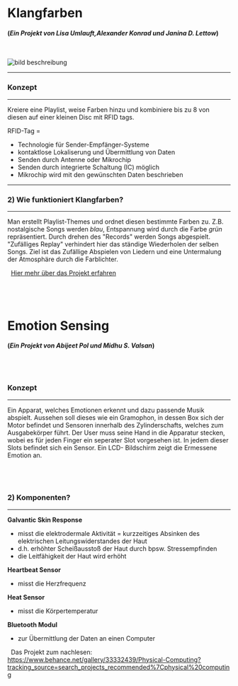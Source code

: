# Klangfarben
#### (*Ein Projekt von Lisa Umlauft,Alexander Konrad und Janina D. Lettow*)
 &nbsp;

![bild beschreibung](https://mir-s3-cdn-cf.behance.net/project_modules/disp/34d89f17327583.562b89b1ad3de.jpg)

---
### **Konzept**
---
Kreiere eine Playlist, weise Farben hinzu und kombiniere bis zu 8 von diesen auf einer kleinen Disc mit RFID tags.

RFID-Tag =

- Technologie für Sender-Empfänger-Systeme
- kontaktlose Lokaliserung und Übermittlung von Daten
- Senden durch Antenne oder Mikrochip
- Senden durch integrierte Schaltung (IC) möglich
- Mikrochip wird mit den gewünschten Daten beschrieben
 &nbsp;
---
### **2) Wie funktioniert Klangfarben?**
---

Man erstellt Playlist-Themes und ordnet diesen bestimmte Farben zu. Z.B. nostalgische Songs werden *blau*, Entspannung wird durch die Farbe *grün* repräsentiert.
Durch drehen des "Records" werden Songs abgespielt. "Zufälliges Replay" verhindert hier das ständige Wiederholen der selben Songs.
Ziel ist das Zufällige Abspielen von Liedern und eine Untermalung der Atmosphäre durch die Farblichter.

 &nbsp;
[Hier mehr über das Projekt erfahren](https://www.behance.net/gallery/17327583/Klangfarben?tracking_source=search_projects_recommended%7Cphysical%20computing)

 &nbsp;
---
# Emotion Sensing
#### (*Ein Projekt von Abijeet Pol und Midhu S. Valsan*)
 &nbsp;
---
### **Konzept**
---
Ein Apparat, welches Emotionen erkennt und dazu passende Musik abspielt. Aussehen soll dieses wie ein Gramophon, in dessen Box sich der Motor befindet und Sensoren innerhalb des Zylinderschafts, welches zum Ausgabekörper führt.
Der User muss seine Hand in die Apparatur stecken, wobei es für jeden Finger ein seperater Slot vorgesehen ist. In jedem dieser Slots befindet sich ein Sensor.
Ein LCD- Bildschirm zeigt die Ermessene Emotion an.

 &nbsp;
---
### **2) Komponenten?**
---

 **Galvantic Skin Response**
 - misst die elektrodermale Aktivität = kurzzeitiges Absinken des elektrischen Leitungswiderstandes der Haut
 - d.h. erhöhter Scheißausstoß der Haut durch bpsw. Stressempfinden
 - die Leitfähigkeit der Haut wird erhöht

 **Heartbeat Sensor**
 - misst die Herzfrequenz

 **Heat Sensor**
 - misst die Körpertemperatur


 **Bluetooth Modul**
 - zur Übermittlung der Daten an einen Computer


 &nbsp;
Das Projekt zum nachlesen:
<https://www.behance.net/gallery/33332439/Physical-Computing?tracking_source=search_projects_recommended%7Cphysical%20computing>
